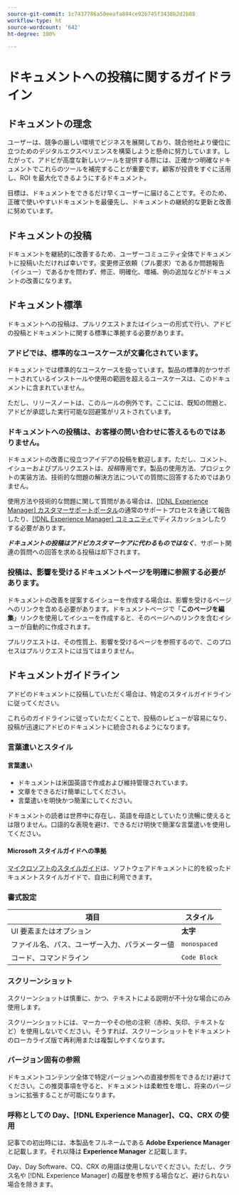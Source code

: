 ```yaml
---
source-git-commit: 1c7437786a50eeafa884ce92b745f3438b2d2b88
workflow-type: ht
source-wordcount: '642'
ht-degree: 100%

---
```

# ドキュメントへの投稿に関するガイドライン

## ドキュメントの理念

ユーザーは、競争の厳しい環境でビジネスを展開しており、競合他社より優位に立つためのデジタルエクスペリエンスを構築しようと懸命に努力しています。したがって、アドビが高度な新しいツールを提供する際には、正確かつ明確なドキュメントでこれらのツールを補完することが重要です。顧客が投資をすぐに活用し、ROI を最大化できるようにするドキュメント。

目標は、ドキュメントをできるだけ早くユーザーに届けることです。そのため、正確で使いやすいドキュメントを最優先し、ドキュメントの継続的な更新と改善に努めています。

## ドキュメントの投稿

ドキュメントを継続的に改善するため、ユーザーコミュニティ全体でドキュメントに投稿いただければ幸いです。変更修正依頼（プル要求）であるか問題報告（イシュー）であるかを問わず、修正、明確化、増補、例の追加などがドキュメントの改善になります。

## ドキュメント標準

ドキュメントへの投稿は、プルリクエストまたはイシューの形式で行い、アドビの投稿とドキュメントに関する標準に準拠する必要があります。

### アドビでは、標準的なユースケースが文書化されています。

ドキュメントでは標準的なユースケースを扱っています。製品の標準的かつサポートされているインストールや使用の範囲を超えるユースケースは、このドキュメントに含まれていません。

ただし、リリースノートは、このルールの例外です。ここには、既知の問題と、アドビが承認した実行可能な回避策がリストされています。

### ドキュメントへの投稿は、お客様の問い合わせに答えるものではありません。

ドキュメントの改善に役立つアイデアの投稿を歓迎します。ただし、コメント、イシューおよびプルリクエストは、*投稿*&#x200B;専用です。製品の使用方法、プロジェクトの実装方法、技術的な問題の解決方法についての質問に回答するためではありません。

使用方法や技術的な問題に関して質問がある場合は、[[!DNL Experience Manager] カスタマーサポートポータル](https://experienceleague.adobe.com/?support-solution=Experience+Manager&amp;lang=ja#home)の通常のサポートプロセスを通じて報告したり、[[!DNL Experience Manager]  コミュニティ](https://experienceleaguecommunities.adobe.com/t5/adobe-experience-manager/ct-p/adobe-experience-manager-community?profile.language=ja)でディスカッションしたりする必要があります。

***ドキュメントの投稿はアドビカスタマーケアに代わるものではなく***、サポート関連の質問への回答を求める投稿は却下されます。

### 投稿は、影響を受けるドキュメントページを明確に参照する必要があります。

ドキュメントの改善を提案するイシューを作成する場合は、影響を受けるページへのリンクを含める必要があります。ドキュメントページで「**このページを編集**」リンクを使用してイシューを作成すると、そのページへのリンクを含むイシューが自動的に作成されます。

プルリクエストは、その性質上、影響を受けるページを参照するので、このプロセスはプルリクエストには当てはまりません。

## ドキュメントガイドライン

アドビのドキュメントに投稿していただく場合は、特定のスタイルガイドラインに従ってください。

これらのガイドラインに従っていただくことで、投稿のレビューが容易になり、投稿が迅速にアドビのドキュメントに統合されるようになります。

### 言葉遣いとスタイル

#### 言葉遣い

* ドキュメントは米国英語で作成および維持管理されています。
* 文章をできるだけ簡単にしてください。
* 言葉遣いを明快かつ簡潔にしてください。

ドキュメントの読者は世界中に存在し、英語を母語としていたり流暢に使えるとは限りません。口語的な表現を避け、できるだけ明快で簡潔な言葉遣いを使用してください。

#### Microsoft スタイルガイドへの準拠

[マイクロソフトのスタイルガイド](https://learn.microsoft.com/ja-jp/style-guide/welcome/)は、ソフトウェアドキュメントに的を絞ったドキュメントスタイルガイドで、自由に利用できます。

### 書式設定

| 項目 | スタイル |
| -------------------------------------------- | ---------------- |
| UI 要素またはオプション | **太字** |
| ファイル名、パス、ユーザー入力、パラメーター値 | `monospaced` |
| コード、コマンドライン | ```Code Block``` |

### スクリーンショット

スクリーンショットは慎重に、かつ、テキストによる説明が不十分な場合にのみ使用します。

スクリーンショットには、マーカーやその他の注釈（赤枠、矢印、テキストなど）を使用しないでください。そうすれば、スクリーンショットをドキュメントのローカライズ版で再利用または複製しやすくなります。

### バージョン固有の参照

ドキュメントコンテンツ全体で特定バージョンへの直接参照をできるだけ避けてください。この推奨事項を守ると、ドキュメントは柔軟性を増し、将来のバージョンに拡張することが可能になります。

### 呼称としての Day、[!DNL Experience Manager]、CQ、CRX の使用

記事での初出時には、本製品をフルネームである **Adobe Experience Manager** と記載します。それ以降は **Experience Manager** と記載します。

Day、Day Software、CQ、CRX の用語は使用しないでください。ただし、クラス名や [!DNL Experience Manager] の履歴を参照する場合など、避けられない場合を除きます。
